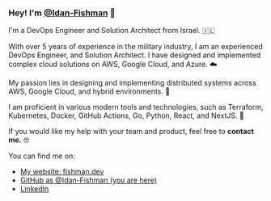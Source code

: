 ### Hey! I'm [@Idan-Fishman](https://fishman.dev) 👋

I'm a DevOps Engineer and Solution Architect from Israel. 🇮🇱

With over 5 years of experience in the military industry, I am an experienced DevOps Engineer, and Solution Architect. I have designed and implemented complex cloud solutions on AWS, Google Cloud, and Azure. ☁️

My passion lies in designing and implementing distributed systems across AWS, Google Cloud, and hybrid environments. 🚀

I am proficient in various modern tools and technologies, such as Terraform, Kubernetes, Docker, GitHub Actions, Go, Python, React, and NextJS. 🤖

If you would like my help with your team and product, feel free to **contact me.** 🤓

You can find me on:
* [My website: fishman.dev](https://fishman.dev)
* [GitHub as @Idan-Fishman (you are here)](https://github.com/Idan-Fishman)
* [LinkedIn](https://linkedin.com/in/Idan-Fishman)
